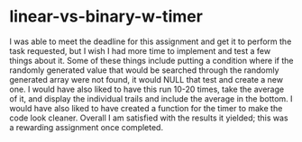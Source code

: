 # linear-vs-binary-w-timer

I was able to meet the deadline for this assignment and get it to perform the task requested, but I wish I had more time to implement and test a few things about it.
Some of these things include putting a condition where if the randomly generated value that would be searched through the randomly generated array were not found, it would NULL that test and create a new one. 
I would have also liked to have this run 10-20 times, take the average of it, and display the individual trails and include the average in the bottom. I would have also liked to have created a function for the timer to make the code look cleaner. Overall I am satisfied with the results it yielded; this was a rewarding assignment once completed.
